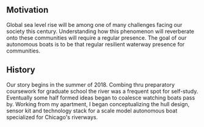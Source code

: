 ## Motivation

Global sea level rise will be among one of many challenges facing our society this century. Understanding how this phenomenon will reverberate onto these communities will require a regular presence. The goal of our autonomous boats is to be that regular resilient waterway presence for communities.

## History

Our story begins in the summer of 2018. Combing thru preparatory coursework for graduate school the river was a frequent spot for self-study. Eventually some half formed ideas began to coalesce watching boats pass by. Working from my apartment, I began conceptualizing the hull design, sensor kit and technology stack for a scale model autonomous boat specialized for Chicago's riverways.



